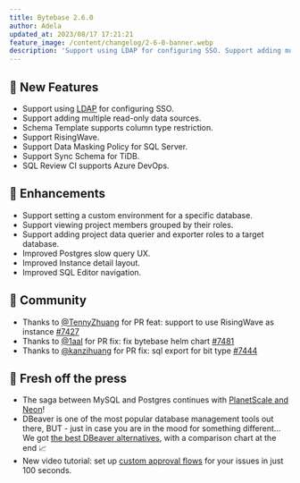 ```yaml
---
title: Bytebase 2.6.0
author: Adela
updated_at: 2023/08/17 17:21:21
feature_image: /content/changelog/2-6-0-banner.webp
description: 'Support using LDAP for configuring SSO. Support adding multiple read-only data sources.'
---
```


## 🚀 New Features

- Support using [LDAP](/docs/administration/sso/ldap/) for configuring SSO.
- Support adding multiple read-only data sources.
- Schema Template supports column type restriction.
- Support RisingWave.
- Support Data Masking Policy for SQL Server.
- Support Sync Schema for TiDB.
- SQL Review CI supports Azure DevOps.

## 🎄 Enhancements

- Support setting a custom environment for a specific database.
- Support viewing project members grouped by their roles.
- Support adding project data querier and exporter roles to a target database.
- Improved Postgres slow query UX.
- Improved Instance detail layout.
- Improved SQL Editor navigation.

## 🎠 Community

- Thanks to [@TennyZhuang](https://github.com/TennyZhuang) for PR feat: support to use RisingWave as instance [#7427](https://github.com/bytebase/bytebase/pull/7427)
- Thanks to [@1aal](https://github.com/) for PR fix: fix bytebase helm chart [#7481](https://github.com/bytebase/bytebase/pull/7481)
- Thanks to [@kanzihuang](https://github.com/) for PR fix: sql export for bit type [#7444](https://github.com/bytebase/bytebase/pull/7444)

## 📰 Fresh off the press

- The saga between MySQL and Postgres continues with [PlanetScale and Neon](/blog/planetscale-vs-neon/)!
- DBeaver is one of the most popular database management tools out there, BUT - just in case you are in the mood for something different... We got [the best DBeaver alternatives](/blog/top-dbeaver-alternative/), with a comparison chart at the end 📈
- New video tutorial: set up [custom approval flows](https://www.youtube.com/watch?v=K_RWlqdplZQ) for your issues in just 100 seconds.

<IncludeBlock url="/docs/get-started/install/install-upgrade"></IncludeBlock>
